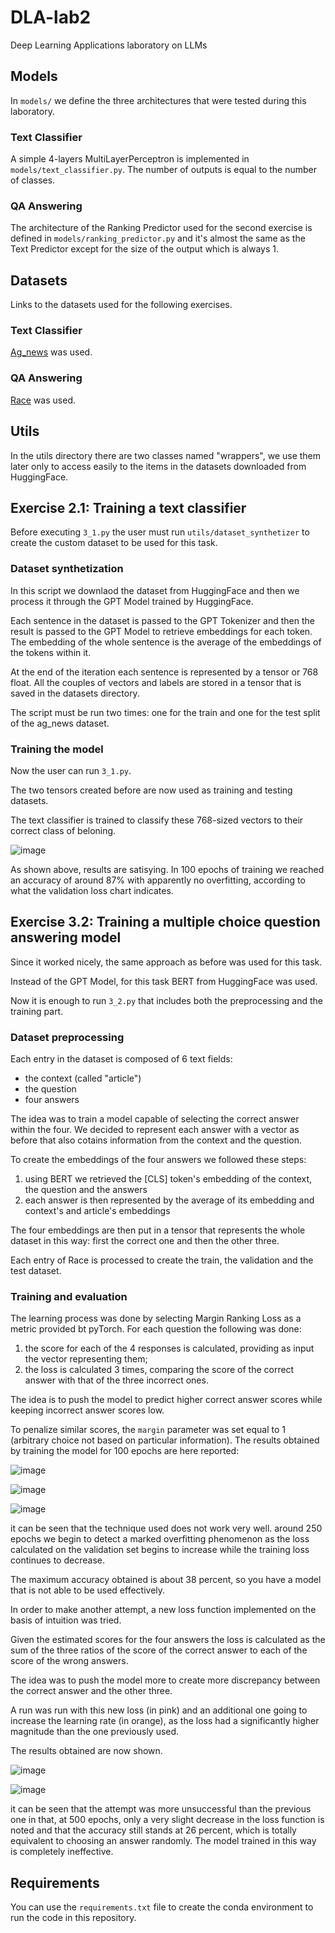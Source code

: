 # DLA-lab2
Deep Learning Applications laboratory on LLMs

## Models
In `models/` we define the three architectures that were tested during this laboratory.

### Text Classifier
A simple 4-layers MultiLayerPerceptron is implemented in `models/text_classifier.py`. The number of outputs is equal to the number of classes.

### QA Answering
The architecture of the Ranking Predictor used for the second exercise is defined in `models/ranking_predictor.py` and it's almost the same as the Text Predictor except for the size of the output which is always 1.

## Datasets

Links to the datasets used for the following exercises.

### Text Classifier

[Ag_news](https://huggingface.co/datasets/ag_news) was used.


### QA Answering

[Race](https://huggingface.co/datasets/race) was used.


## Utils
In the utils directory there are two classes named "wrappers", we use them later only to access easily to the items in the datasets downloaded from HuggingFace.


## Exercise 2.1: Training a text classifier
Before executing `3_1.py` the user must run `utils/dataset_synthetizer` to create the custom dataset to be used for this task.

### Dataset synthetization
In this script we downlaod the dataset from HuggingFace and then we process it through the GPT Model trained by HuggingFace.

Each sentence in the dataset is passed to the GPT Tokenizer and then the result is passed to the GPT Model to retrieve embeddings for each token.
The embedding of the whole sentence is the average of the embeddings of the tokens within it.

At the end of the iteration each sentence is represented by a tensor or 768 float. All the couples of vectors and labels are stored in a tensor that is saved in the datasets directory.

The script must be run two times: one for the train and one for the test split of the ag_news dataset.

### Training the model

Now the user can run `3_1.py`.

The two tensors created before are now used as training and testing datasets.

The text classifier is trained to classify these 768-sized vectors to their correct class of beloning.

![image](https://github.com/simogiovannini/DLA-lab2/assets/53260220/3633b782-fdcc-4d90-9fd2-1439877c9a57)

As shown above, results are satisying. In 100 epochs of training we reached an accuracy of around 87% with apparently no overfitting, according to what the validation loss chart indicates.


## Exercise 3.2: Training a multiple choice question answering model

Since it worked nicely, the same approach as before was used for this task.

Instead of the GPT Model, for this task BERT from HuggingFace was used.

Now it is enough to run `3_2.py` that includes both the preprocessing and the training part.

### Dataset preprocessing

Each entry in the dataset is composed of 6 text fields:
- the context (called "article")
- the question
- four answers

The idea was to train a model capable of selecting the correct answer within the four.
We decided to represent each answer with a vector as before that also cotains information from the context and the question.

To create the embeddings of the four answers we followed these steps:
1. using BERT we retrieved the [CLS] token's embedding of the context, the question and the answers
2. each answer is then represented by the average of its embedding and context's and article's embeddings

The four embeddings are then put in a tensor that represents the whole dataset in this way: first the correct one and then the other three.

Each entry of Race is processed to create the train, the validation and the test dataset.


### Training and evaluation

The learning process was done by selecting Margin Ranking Loss as a metric provided bt pyTorch.
For each question the following was done:
1. the score for each of the 4 responses is calculated, providing as input the vector representing them;
2. the loss is calculated 3 times, comparing the score of the correct answer with that of the three incorrect ones.

The idea is to push the model to predict higher correct answer scores while keeping incorrect answer scores low.

To penalize similar scores, the `margin` parameter was set equal to 1 (arbitrary choice not based on particular information).
The results obtained by training the model for 100 epochs are here reported:

![image](https://github.com/simogiovannini/DLA-lab2/assets/53260220/1e57861e-325d-49dd-9128-aa30269863cf)

![image](https://github.com/simogiovannini/DLA-lab2/assets/53260220/255068d9-435d-4ffd-9f79-3d4d35f53210)

![image](https://github.com/simogiovannini/DLA-lab2/assets/53260220/b000979d-38ee-48b1-9822-97e3d0510a08)

it can be seen that the technique used does not work very well. around 250 epochs we begin to detect a marked overfitting phenomenon as the loss calculated on the validation set begins to increase while the training loss continues to decrease.

The maximum accuracy obtained is about 38 percent, so you have a model that is not able to be used effectively.

In order to make another attempt, a new loss function implemented on the basis of intuition was tried.

Given the estimated scores for the four answers the loss is calculated as the sum of the three ratios of the score of the correct answer to each of the score of the wrong answers.

The idea was to push the model more to create more discrepancy between the correct answer and the other three.

A run was run with this new loss (in pink) and an additional one going to increase the learning rate (in orange), as the loss had a significantly higher magnitude than the one previously used.

The results obtained are now shown.

![image](https://github.com/simogiovannini/DLA-lab2/assets/53260220/55c3bcf7-c0ea-4dc7-aeaf-124cee44e527)

![image](https://github.com/simogiovannini/DLA-lab2/assets/53260220/9421096c-1118-487e-9534-70e20c740b12)

it can be seen that the attempt was more unsuccessful than the previous one in that, at 500 epochs, only a very slight decrease in the loss function is noted and that the accuracy still stands at 26 percent, which is totally equivalent to choosing an answer randomly. The model trained in this way is completely ineffective.

## Requirements
You can use the `requirements.txt` file to create the conda environment to run the code in this repository.
